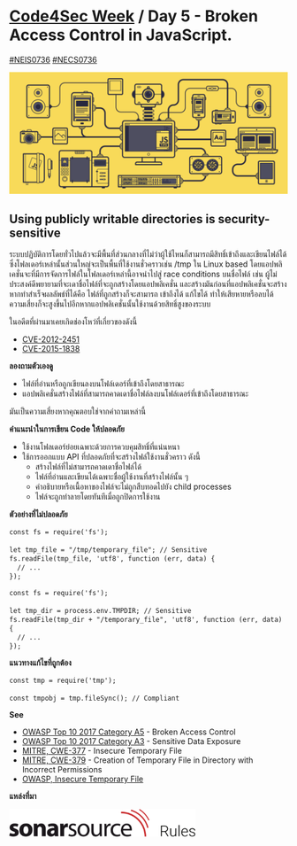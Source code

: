 # [Code4Sec Week](https://www.facebook.com/hashtag/code4sec) / Day 5 - Broken Access Control in JavaScript.
[#NEIS0736](https://www.facebook.com/hashtag/neis0736) [#NECS0736](https://www.facebook.com/hashtag/necs0736)

![JavaScript](/images/JS.gif)

## Using publicly writable directories is security-sensitive

ระบบปฏิบัติการโดยทั่วไปแล้วจะมีพื้นที่ส่วนกลางที่ไม่ว่าผู้ใช้ไหนก็สามารถมีสิทธิ์เข้าถึงและเขียนไฟล์ได้ ซึ่งโฟลเดอร์เหล่านั้นส่วนใหญ่จะเป็นพื้นที่ใช้งานชั่วคราวเช่น /tmp ใน Linux based โดยแอปพลิเคชั่นจะที่มีการจัดการไฟล์ในโฟลเดอร์เหล่านี้อาจนำไปสู่ race conditions บนชื่อไฟล์ เช่น ผู้ไม่ประสงค์ดีพยายามที่จะเดาชื่อไฟล์ที่จะถูกสร้างโดยแอปพลิเคชั่น และสร้างมันก่อนที่แอปพลิเคชั่นจะสร้าง หากทำสำเร็จผลลัพธ์ที่ได้คือ ไฟล์ที่ถูกสร้างก็จะสามารถ เข้าถึงได้ แก้ไขได้ ทำให้เสียหายหรือลบได้ ความเสี่ยงก็จะสูงขึ้นไปอีกหากแอปพลิเคชั่นนั้นใช้งานด้วยสิทธิ์สูงของระบบ

ในอดีตที่ผ่านมาเคยเกิดช่องโหว่ที่เกี่ยวของดังนี้

* [CVE-2012-2451](https://nvd.nist.gov/vuln/detail/CVE-2012-2451)
* [CVE-2015-1838](https://nvd.nist.gov/vuln/detail/CVE-2015-1838)

**ลองถามตัวเองดู**

* ไฟล์ที่อ่านหรือถูกเขียนลงบนโฟล์เดอร์ที่เข้าถึงโดยสาธารณะ
* แอปพลิเคชั่นสร้างไฟล์ที่สามารถคาดเดาชื่อไฟล์ลงบนโฟล์เดอร์ที่เข้าถึงโดยสาธารณะ

มันเป็นความเสี่ยงหากคุณตอบใช่จากคำถามเหล่านี้

**คำแนะนำในการเขียน Code ให้ปลอดภัย**

* ใช้งานโฟลเดอร์ย่อยเฉพาะด้วยการควบคุมสิทธิ์ที่แน่นหนา
* ใช้การออกแบบ API ที่ปลอดภัยที่จะสร้างไฟล์ใช้งานชั่วคราว ดังนี้
  * สร้างไฟล์ที่ไม่สามารถคาดเดาชื่อไฟล์ได้
  * ไฟล์ที่อ่านและเขียนได้เฉพาะชื่อผู้ใช้งานที่สร้างไฟล์นั้น ๆ
  * คำอธิบายหรือเนื้อหาของไฟล์จะไม่ถูกสืบทอดไปยัง child processes
  * ไฟล์จะถูกทำลายโดยทันทีเมื่อถูกปิดการใช้งาน

**ตัวอย่างที่ไม่ปลอดภัย**
```
const fs = require('fs');

let tmp_file = "/tmp/temporary_file"; // Sensitive
fs.readFile(tmp_file, 'utf8', function (err, data) {
  // ...
});
```
```
const fs = require('fs');

let tmp_dir = process.env.TMPDIR; // Sensitive
fs.readFile(tmp_dir + "/temporary_file", 'utf8', function (err, data) {
  // ...
});
```

**แนวทางแก้ไขที่ถูกต้อง**

```
const tmp = require('tmp');

const tmpobj = tmp.fileSync(); // Compliant
```

**See**
* [OWASP Top 10 2017 Category A5](https://www.owasp.org/index.php/Top_10-2017_A5-Broken_Access_Control) - Broken Access Control
* [OWASP Top 10 2017 Category A3](https://www.owasp.org/index.php/Top_10-2017_A3-Sensitive_Data_Exposure) - Sensitive Data Exposure
* [MITRE, CWE-377](http://cwe.mitre.org/data/definitions/377) - Insecure Temporary File
* [MITRE, CWE-379](http://cwe.mitre.org/data/definitions/379) - Creation of Temporary File in Directory with Incorrect Permissions
* [OWASP, Insecure Temporary File](https://www.owasp.org/index.php/Insecure_Temporary_File)

**แหล่งที่มา**

[<img src="/images/SonarSourceRules.svg" alt="SonarQube" height="50">](https://rules.sonarsource.com/javascript/RSPEC-5443)
